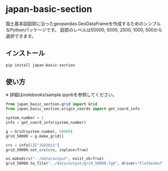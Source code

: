 # japan-basic-section

国土基本図図郭に沿ったgeopandas.GeoDataFrameを作成するためのシンプルなPythonパッケージです。
図郭のレベルは50000, 5000, 2500, 1000, 500から選択できます。

## インストール

```bash
pip install japan-basic-section
```

## 使い方

※ 詳細はnotebooks/sample.ipynbを参照してください。

```python
from japan_basic_section.grid import Grid
from japan_basic_section.origin_coords import get_coord_info

system_number = 1
info = get_coord_info(system_number)

g = Grid(system_number, 50000)
grid_50000 = g.make_grid()

crs = info[1]["JGD2011"]
grid_50000.set_crs(crs, inplace=True)

os.makedirs("../data/output", exist_ok=True)
grid_50000.to_file("../data/output/grid_50000.fgb", driver="FlatGeobuf")
```
